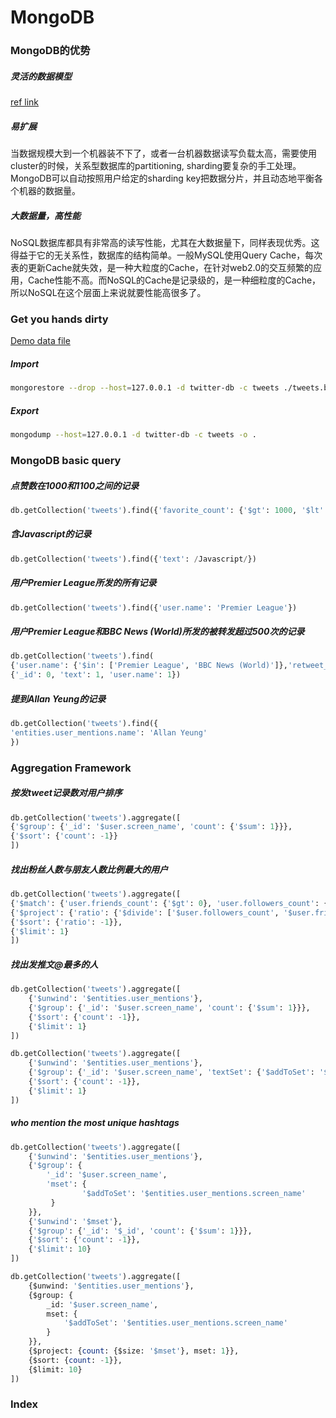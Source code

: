 # MongoDB

### MongoDB的优势
##### 灵活的数据模型
[ref link](https://www.mongodb.com/blog/post/mongodb-vs-sql-day-1-2)
##### 易扩展
当数据规模大到一个机器装不下了，或者一台机器数据读写负载太高，需要使用cluster的时候，关系型数据库的partitioning, sharding要复杂的手工处理。MongoDB可以自动按照用户给定的sharding key把数据分片，并且动态地平衡各个机器的数据量。
##### 大数据量，高性能
NoSQL数据库都具有非常高的读写性能，尤其在大数据量下，同样表现优秀。这得益于它的无关系性，数据库的结构简单。一般MySQL使用Query Cache，每次表的更新Cache就失效，是一种大粒度的Cache，在针对web2.0的交互频繁的应用，Cache性能不高。而NoSQL的Cache是记录级的，是一种细粒度的Cache，所以NoSQL在这个层面上来说就要性能高很多了。

### Get you hands dirty
[Demo data file](https://github.com/ozlerhakan/mongodb-json-files/tree/master/datasets)
##### Import
```bash
mongorestore --drop --host=127.0.0.1 -d twitter-db -c tweets ./tweets.bson
```
##### Export

```bash
mongodump --host=127.0.0.1 -d twitter-db -c tweets -o .
```

### MongoDB basic query
##### 点赞数在1000和1100之间的记录
```sql
db.getCollection('tweets').find({'favorite_count': {'$gt': 1000, '$lt': 1100}})
```

##### 含Javascript的记录
```sql
db.getCollection('tweets').find({'text': /Javascript/})
```

##### 用户Premier League所发的所有记录
```sql
db.getCollection('tweets').find({'user.name': 'Premier League'})
```
##### 用户Premier League和BBC News (World)所发的被转发超过500次的记录
```sql
db.getCollection('tweets').find(
{'user.name': {'$in': ['Premier League', 'BBC News (World)']},'retweet_count': {'$gte': 500}},
{'_id': 0, 'text': 1, 'user.name': 1})
```
##### 提到Allan Yeung的记录
```sql
db.getCollection('tweets').find({
'entities.user_mentions.name': 'Allan Yeung'
})
```

### Aggregation Framework
##### 按发tweet记录数对用户排序
```sql
db.getCollection('tweets').aggregate([
{'$group': {'_id': '$user.screen_name', 'count': {'$sum': 1}}},
{'$sort': {'count': -1}}
])
```
##### 找出粉丝人数与朋友人数比例最大的用户
```sql
db.getCollection('tweets').aggregate([
{'$match': {'user.friends_count': {'$gt': 0}, 'user.followers_count': {'$gt': 0}}},
{'$project': {'ratio': {'$divide': ['$user.followers_count', '$user.friends_count']}, 'screen_name': '$user.screen_name'}},
{'$sort': {'ratio': -1}},
{'$limit': 1}
])
```
##### 找出发推文@最多的人
```sql
db.getCollection('tweets').aggregate([
    {'$unwind': '$entities.user_mentions'},
    {'$group': {'_id': '$user.screen_name', 'count': {'$sum': 1}}},
    {'$sort': {'count': -1}},
    {'$limit': 1}
])
```

```sql
db.getCollection('tweets').aggregate([
    {'$unwind': '$entities.user_mentions'},
    {'$group': {'_id': '$user.screen_name', 'textSet': {'$addToSet': '$text'}, 'count': {'$sum': 1}}},
    {'$sort': {'count': -1}},
    {'$limit': 1}
])
```
##### who mention the most unique hashtags
```sql
db.getCollection('tweets').aggregate([
    {'$unwind': '$entities.user_mentions'},
    {'$group': {
        '_id': '$user.screen_name',
        'mset': {
                '$addToSet': '$entities.user_mentions.screen_name'
         }
    }},
    {'$unwind': '$mset'},
    {'$group': {'_id': '$_id', 'count': {'$sum': 1}}},
    {'$sort': {'count': -1}},
    {'$limit': 10}
])
```

```sql
db.getCollection('tweets').aggregate([
    {$unwind: '$entities.user_mentions'},
    {$group: {
        _id: '$user.screen_name',
        mset: {
            '$addToSet': '$entities.user_mentions.screen_name'
        }
    }},
    {$project: {count: {$size: '$mset'}, mset: 1}},
    {$sort: {count: -1}},
    {$limit: 10}
])
```

### Index
